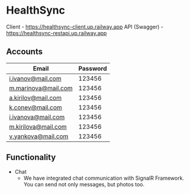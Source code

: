 # HealthSync
Client - https://healthsync-client.up.railway.app
API (Swagger) - https://healthsync-restapi.up.railway.app

## Accounts
| Email | Password |
|-------|----------|
| i.ivanov@mail.com | 123456 |
| m.marinova@mail.com | 123456 |
| a.kirilov@mail.com | 123456 |
| k.conev@mail.com | 123456 |
| i.ivanova@mail.com | 123456 |
| m.kirilova@mail.com | 123456 |
| v.yankova@mail.com | 123456 |

## Functionality
- Chat
  - We have integrated chat communication with SignalR Framework. You can send not only messages, but photos too. 
